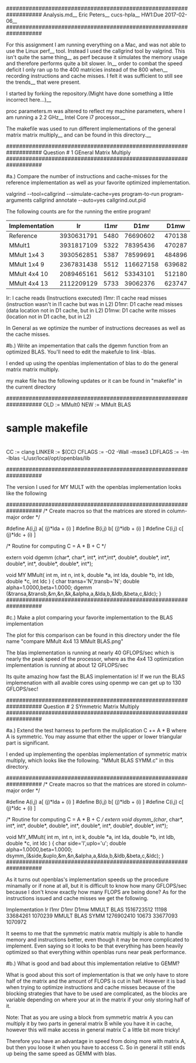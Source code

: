 ###################################################################
Analysis.md__
Eric Peters__
cucs-hpla__
HW1:Due 2017-02-06__
###################################################################

For this assignment I am running everything on a Mac, and was not able to use the Linux perf__
tool.  Instead I used the callgrind tool by valgrind.  This isn't quite the same thing__
as perf because it simulates the memory usage and therefore performs quite a bit slower.  In__ 
order to combat the speed deficit I only ran up to the 400 matricies instead of the 800 when__ 
recording instructions and cache misses.  I felt it was sufficient to still see the trends__
that were present.

I started by forking the repository.(Might have done something a little incorrect here...)__

proc parameters.m was altered to reflect my machine parameters, where I am running a 2.2 GHz__
Intel Core i7 processor.__

The makefile was used to run different implementations of the general matrix matrix multiply__ 
and can be found in this directory.__

###################################################################
Question # 1 GEneral Matrix Multiply
###################################################################

#a.) Compare the number of instructions and cache-misses for the reference implementation as 
well as your favorite optimized implementation.

valgrind --tool=callgrind --simulate-cache=yes program-to-run program-arguments
callgrind annotate --auto=yes callgrind.out.pid

The following counts are for the running the entire program!

Implementation  | Ir	    | I1mr |D1mr	    | D1mw
--------------  | --        | ---- |----      | ---- 
Reference	|     3930631791|	5480 |76690602  |	470138
MMult1	|     3931817109|	5322 |78395436  |	470287
MMult 1x4 3	|	3930562851|	5387 |78599691  |	484896
MMult 1x4 9	|	2367831438|	5512 |116627158 |	639682
MMult 4x4 10|	2089465161|	5612 |53343101  |	512180
MMult 4x4 13|	2112209129|	5733 |39062376  |	623747

Ir: I cache reads (Instructions executed)
I1mr: I1 cache read misses (instruction wasn't in I1 cache but was in L2)
D1mr: D1 cache read misses (data location not in D1 cache, but in L2)
D1mw: D1 cache write misses (location not in D1 cache, but in L2)

In General as we optimize the number of instructions decreases as well as the cache misses.

#b.) Write an impementation that calls the dgemm function from an optimized BLAS.  You'll need
to edit the makefule to link -lblas.

I ended up using the openblas implementation of blas to do the general matrix matrix multiply.

my make file has the following updates or it can be found in "makefile" in the current directory

###################################################################
OLD  := MMult0
NEW  := MMult BLAS
#
# sample makefile
#

CC         := clang
LINKER     := $(CC)
CFLAGS     := -O2 -Wall -msse3 
LDFLAGS    := -lm -lblas -L/usr/local/opt/openblas/lib

###################################################################

The version I used for MY MULT with the openblas implementation looks like the following

###################################################################
/* Create macros so that the matrices are stored in column-major order */

#define A(i,j) a[ (j)*lda + (i) ]
#define B(i,j) b[ (j)*ldb + (i) ]
#define C(i,j) c[ (j)*ldc + (i) ]

/* Routine for computing C = A * B + C */

extern void dgemm (char*, char*, int*, int*,int*, double*, double*, int*, double*, int*, double*, double*, int*);

void MY MMult( int m, int n, int k, double *a, int lda, 
                                    double *b, int ldb,
                                    double *c, int ldc )
{
char transa='N',transb='N';
double alpha=1.0000,beta=1.0000;
dgemm (&transa,&transb,&m,&n,&k,&alpha,a,&lda,b,&ldb,&beta,c,&ldc);
}
###################################################################

#c.) Make a plot comparing your favorite implementation to the BLAS implementation

The plot for this comparison can be found in this directory under the file name
"compare MMult 4x4 13 MMult BLAS.png"

The blas implementation is running at nearly 40 GFLOPS/sec which is nearly the peak speed of 
the processor, where as the 4x4 13 optimization implementation is running at about 12 GFLOPS/sec

Its quite amazing how fast the BLAS implementation is!  If we run the BLAS implemenation with
all avaible cores using openmp we can get up to 130 GFLOPS/sec!

###################################################################
Question # 2 SYmmetric Matrix Multiply
###################################################################

#a.) Extend the test harness to perform the muliplication C += A * B where A is symmetric. 
You may assume that either the upper or lower triangular part is significant.

I ended up implementing the openblas implementation of symmetric matrix multiply, which looks
like the following. "MMult BLAS SYMM.c" in this directory.

###################################################################
/* Create macros so that the matrices are stored in column-major order */

#define A(i,j) a[ (j)*lda + (i) ]
#define B(i,j) b[ (j)*ldb + (i) ]
#define C(i,j) c[ (j)*ldc + (i) ]

/* Routine for computing C = A * B + C */
extern void dsymm_(char*, char*, int*, int*, double*, double*, int*, double*, int*, double*, double*, int*);

void MY_MMult( int m, int n, int k, double *a, int lda, 
                                    double *b, int ldb,
                                    double *c, int ldc )
{
char side='l',uplo='u';
double alpha=1.0000,beta=1.0000;
dsymm_(&side,&uplo,&m,&n,&alpha,a,&lda,b,&ldb,&beta,c,&ldc);
}
###################################################################

As it turns out openblas's implementation speeds up the procedure minamally or 
if none at all, but it is difficult to know how many GFLOPS/sec because I don't know 
exactly how many FLOPS are being done?  As for the instructions issued and cache 
misses we get the following.

Implementation	Ir		I1mr	D1mr		D1mw
MMULT BLAS        1516723512  11198 33684261    1070239
MMULT BLAS SYMM   1276902410  10673 33677093    1070972

It seems to me that the symmetric matrix matrix multiply is able to handle memory and 
instructions better, even though it may be more complicated to implement.  Even saying so 
it looks to be that everything has been heavily optimized so that everything within 
openblas runs near peak performance.

#b.) What is good and bad about this implementation relative to GEMM?

What is good about this sort of implementation is that we only have to store half of the matrix
and the amount of FLOPS is cut in half.  However it is bad when trying to optimize instructions
and cache misses because of the blocking strategies that have to be used are complicated, as
the blocks are variable depending on where your at in the matrix if your only storing half 
of it.

Note: That as you are using a block from symmetric matrix A you can multiply it by two parts in 
general matrix B while you have it in cache, however this will make access in general matrix 
C a little bit more tricky!

Therefore you have an advantage in speed from doing more with matrix A, but then you loose it when you have to access C.  So in general it still ends up being the same speed as GEMM with blas.





